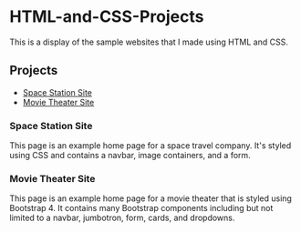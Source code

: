 # HTML-and-CSS-Projects
This is a display of the sample websites that I made using HTML and CSS.
## Projects
* [Space Station Site](#space-station-site)
* [Movie Theater Site](#movie-theater-site)
### Space Station Site
This page is an example home page for a space travel company.  It's styled using CSS and contains a navbar, image containers, and a form.
### Movie Theater Site
This page is an example home page for a movie theater that is styled using Bootstrap 4.  It contains many Bootstrap components including but not limited to a navbar, jumbotron, form, cards, and dropdowns.

